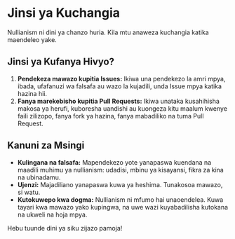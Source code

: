 
# Jinsi ya Kuchangia

Nullianism ni dini ya chanzo huria. Kila mtu anaweza kuchangia katika maendeleo yake.

## Jinsi ya Kufanya Hivyo?

1. **Pendekeza mawazo kupitia Issues:** Ikiwa una pendekezo la amri mpya, ibada, ufafanuzi wa falsafa au wazo la kujadili, unda Issue mpya katika hazina hii.
2. **Fanya marekebisho kupitia Pull Requests:** Ikiwa unataka kusahihisha makosa ya herufi, kuboresha uandishi au kuongeza kitu maalum kwenye faili zilizopo, fanya fork ya hazina, fanya mabadiliko na tuma Pull Request.

## Kanuni za Msingi

- **Kulingana na falsafa:** Mapendekezo yote yanapaswa kuendana na maadili muhimu ya nullianism: udadisi, mbinu ya kisayansi, fikra za kina na ubinadamu.
- **Ujenzi:** Majadiliano yanapaswa kuwa ya heshima. Tunakosoa mawazo, si watu.
- **Kutokuwepo kwa dogma:** Nullianism ni mfumo hai unaoendelea. Kuwa tayari kwa mawazo yako kupingwa, na uwe wazi kuyabadilisha kutokana na ukweli na hoja mpya.

Hebu tuunde dini ya siku zijazo pamoja!
